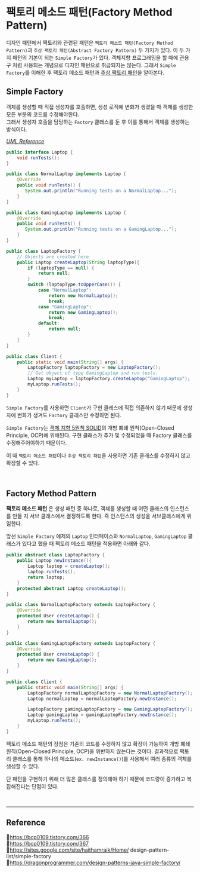 # 팩토리 메소드 패턴(Factory Method Pattern)

디자인 패턴에서 팩토리와 관련된 패턴은 `팩토리 메소드 패턴(Factory Method Pattern)`과 `추상 팩토리 패턴(Abstract Factory Pattern)` 두 가지가 있다.
이 두 가지 패턴의 기본이 되는 `Simple Factory`가 있다. 객체지향 프로그래밍을 할 때에 관용구 처럼 사용되는 개념으로 디자인 패턴으로 취급되지는 않는다.
그래서 `Simple Factory`를 이해한 후 팩토리 메소드 패턴과 [추상 팩토리 패턴](https://github.com/da-in/tech-interview-study/blob/main/Design%20Pattern/Abstract%20Factory%20Pattern.md)을 알아본다.

## Simple Factory

객체를 생성할 때 직접 생성자를 호출하면, 생성 로직에 변화가 생겼을 때 객체를 생성한 모든 부분의 코드를 수정해야한다.  
그래서 생성자 호출을 담당하는 `Factory` 클래스를 둔 후 이를 통해서 객체를 생성하는 방식이다.

[_UML Reference_](https://sites.google.com/site/haithamraik/Home/design-pattern-list/simple-factory)

```java
public interface Laptop {
    void runTests();
}

public class NormalLaptop implements Laptop {
    @Override
    public void runTests() {
       System.out.println("Running tests on a NormalLaptop...");
    }
}

public class GamingLaptop implements Laptop {
    @Override
    public void runTests() {
       System.out.println("Running tests on a GamingLaptop...");
    }
}
```

```java
public class LaptopFactory {
    // Objects are created here
    public Laptop createLaptop(String laptopType){
        if (laptopType == null) {
            return null;
        }
        switch (laptopType.toUpperCase()) {
            case "NormalLaptop":
                return new NormalLaptop();
                break;
            case "GamingLaptop":
                return new GamingLaptop();
                break;
            default:
                return null;
        }
    }
}
```

```java
public class Client {
    public static void main(String[] args) {
        LaptopFactory laptopFactory = new LaptopFactory();
        // Get object of type GamingLaptop and run tests.
        Laptop myLaptop = laptopFactory.createLaptop("GamingLaptop");
        myLaptop.runTests();
    }
}
```

`Simple Factory`를 사용하면 `Client`가 구현 클래스에 직접 의존하지 않기 때문에 생성자에 변화가 생겨도 `Factory` 클래스만 수정하면 된다.

`Simple Factory`는 [객체 지향 5원칙 SOLID](https://github.com/da-in/tech-interview-study/blob/main/Design%20Pattern/SOLID.md)의 개방 폐쇄 원칙(Open-Closed Principle, OCP)에 위배된다. 구현 클래스가 추가 및 수정되었을 때 Factory 클래스를 수정해주어야하기 때문이다.

이 때 `팩토리 메소드 패턴`이나 `추상 팩토리 패턴`을 사용하면 기존 클래스를 수정하지 않고 확장할 수 있다.

<br/>

## Factory Method Pattern

**팩토리 메소드 패턴** 은 생성 패턴 중 하나로, 객체를 생성할 때 어떤 클래스의 인스턴스를 만들 지 서브 클래스에서 결정하도록 한다. 즉 인스턴스의 생성을 서브클래스에게 위임한다.

앞선 `Simple Factory` 예제의 `Laptop` 인터페이스와 `NormalLaptop`, `GamingLaptop` 클래스가 있다고 했을 때 팩토리 메소드 패턴을 적용하면 아래와 같다.

```java
public abstract class LaptopFactory {
    public Laptop newInstance(){
        Laptop laptop = createLaptop();
        laptop.runTests();
        return laptop;
    }
    protected abstract Laptop createLaptop();
}

public class NormalLaptopFactory extends LaptopFactory {
    @Override
    protected User createLaptop() {
        return new NormalLaptop();
    }
}

public class GamingLaptopFactory extends LaptopFactory {
    @Override
    protected User createLaptop() {
        return new GamingLaptop();
    }
}
```

```java
public class Client {
    public static void main(String[] args) {
        LaptopFactory normalLaptopFactory = new NormalLaptopFactory();
        Laptop normalLaptop = normalLaptopFactory.newInstance();

        LaptopFactory gamingLaptopFactory = new GamingLaptopFactory();
        Laptop gamingLaptop = gamingLaptopFactory.newInstance();
        myLaptop.runTests();
    }
}
```

팩토리 메소드 패턴의 장점은 기존의 코드를 수정하지 않고 확장이 가능하여 개방 폐쇄 원칙(Open-Closed Principle, OCP)을 위반하지 않는다는 것이다. 결과적으로 팩토리 클래스를 통해 하나의 메소드(`ex. newInstance()`)를 사용해서 여러 종류의 객체를 생성할 수 있다.

단 패턴을 구현하기 위해 더 많은 클래스를 정의해야 하기 때문에 코드량이 증가하고 복잡해진다는 단점이 있다.

<br/>

---

## Reference

📄https://bcp0109.tistory.com/366  
📄https://bcp0109.tistory.com/367  
📄https://sites.google.com/site/haithamraik/Home/ design-pattern-list/simple-factory  
📄https://dragonprogrammer.com/design-patterns-java-simple-factory/
